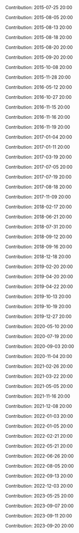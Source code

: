Contribution: 2015-07-25 20:00

Contribution: 2015-08-05 20:00

Contribution: 2015-08-13 20:00

Contribution: 2015-08-18 20:00

Contribution: 2015-08-20 20:00

Contribution: 2015-09-20 20:00

Contribution: 2015-10-08 20:00

Contribution: 2015-11-28 20:00

Contribution: 2016-05-12 20:00

Contribution: 2016-10-27 20:00

Contribution: 2016-11-15 20:00

Contribution: 2016-11-16 20:00

Contribution: 2016-11-19 20:00

Contribution: 2017-01-04 20:00

Contribution: 2017-01-11 20:00

Contribution: 2017-03-19 20:00

Contribution: 2017-07-05 20:00

Contribution: 2017-07-19 20:00

Contribution: 2017-08-18 20:00

Contribution: 2017-11-09 20:00

Contribution: 2018-02-17 20:00

Contribution: 2018-06-21 20:00

Contribution: 2018-07-31 20:00

Contribution: 2018-09-12 20:00

Contribution: 2018-09-16 20:00

Contribution: 2018-12-18 20:00

Contribution: 2019-02-20 20:00

Contribution: 2019-04-20 20:00

Contribution: 2019-04-22 20:00

Contribution: 2019-10-13 20:00

Contribution: 2019-10-19 20:00

Contribution: 2019-12-27 20:00

Contribution: 2020-05-10 20:00

Contribution: 2020-07-19 20:00

Contribution: 2020-09-03 20:00

Contribution: 2020-11-04 20:00

Contribution: 2021-02-26 20:00

Contribution: 2021-03-22 20:00

Contribution: 2021-05-05 20:00

Contribution: 2021-11-16 20:00

Contribution: 2021-12-08 20:00

Contribution: 2022-01-03 20:00

Contribution: 2022-01-05 20:00

Contribution: 2022-02-21 20:00

Contribution: 2022-05-21 20:00

Contribution: 2022-06-26 20:00

Contribution: 2022-08-05 20:00

Contribution: 2022-09-13 20:00

Contribution: 2022-12-03 20:00

Contribution: 2023-05-25 20:00

Contribution: 2023-09-07 20:00

Contribution: 2023-09-11 20:00

Contribution: 2023-09-20 20:00

